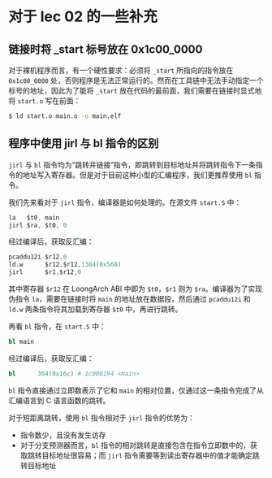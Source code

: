 # 对于 lec 02 的一些补充

## 链接时将 _start 标号放在 0x1c00_0000

对于裸机程序而言，有一个硬性要求：必须将 `_start` 所指向的指令放在 `0x1c00_0000` 处，否则程序是无法正常运行的。然而在工具链中无法手动指定一个标号的地址，因此为了能将 `_start` 放在代码的最前面，我们需要在链接时显式地将 `start.o` 写在前面：

```sh
$ ld start.o main.o -o main.elf
```

## 程序中使用 jirl 与 bl 指令的区别

`jirl` 与 `bl` 指令均为“跳转并链接”指令，即跳转到目标地址并将跳转指令下一条指令的地址写入寄存器。但是对于目前这种小型的汇编程序，我们更推荐使用 `bl` 指令。

我们先来看对于 `jirl` 指令，编译器是如何处理的。在源文件 `start.S` 中：

```s title="start.S"
la   $t0, main
jirl $ra, $t0, 0
```

经过编译后，获取反汇编：

```s title="test.S"
pcaddu12i $r12,0
ld.w      $r12,$r12,1384(0x568)
jirl      $r1,$r12,0
```

其中寄存器 `$r12` 在 LoongArch ABI 中即为 `$t0`，`$r1` 则为 `$ra`。编译器为了实现伪指令 `la`，需要在链接时将 `main` 的地址放在数据段，然后通过 `pcaddu12i` 和 `ld.w` 两条指令将其加载到寄存器 `$t0` 中，再进行跳转。

再看 `bl` 指令，在 `start.S` 中：

```s title="start.S"
bl main
```

经过编译后，获取反汇编：

```s title="test.S"
bl      364(0x16c) # 1c000194 <main>
```

`bl` 指令直接通过立即数表示了它和 `main` 的相对位置，仅通过这一条指令完成了从汇编语言到 C 语言函数的跳转。

对于短距离跳转，使用 `bl` 指令相对于 `jirl` 指令的优势为：

+ 指令数少，且没有发生访存
+ 对于分支预测器而言，`bl` 指令的相对跳转是直接包含在指令立即数中的，获取跳转目标地址很容易；而 `jirl` 指令需要等到读出寄存器中的值才能确定跳转目标地址
